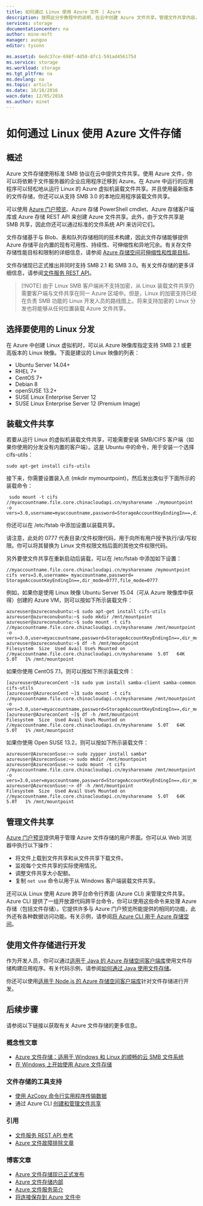 ```yaml
---
title: 如何通过 Linux 使用 Azure 文件 | Azure
description: 按照此分步教程中的说明，在云中创建 Azure 文件共享。管理文件共享内容，并从运行 Linux 的 Azure 虚拟机 (VM) 或支持 SMB 3.0 的本地应用程序安装文件共享。
services: storage
documentationcenter: na
author: mine-msft
manager: aungoo
editor: tysonn

ms.assetid: 6edc37ce-698f-4d50-8fc1-591ad456175d
ms.service: storage
ms.workload: storage
ms.tgt_pltfrm: na
ms.devlang: na
ms.topic: article
ms.date: 10/18/2016
wacn.date: 12/05/2016
ms.author: minet
---
```


# 如何通过 Linux 使用 Azure 文件存储
## 概述
Azure 文件存储使用标准 SMB 协议在云中提供文件共享。使用 Azure 文件，你可以将依赖于文件服务器的企业应用程序迁移到 Azure。在 Azure 中运行的应用程序可以轻松地从运行 Linux 的 Azure 虚拟机装载文件共享。并且使用最新版本的文件存储，你还可以从支持 SMB 3.0 的本地应用程序装载文件共享。

可以使用 [Azure 门户预览](https://portal.azure.cn)、Azure 存储 PowerShell cmdlet、Azure 存储客户端库或 Azure 存储 REST API 来创建 Azure 文件共享。此外，由于文件共享是 SMB 共享，因此你还可以通过标准的文件系统 API 来访问它们。

文件存储基于与 Blob、表和队列存储相同的技术构建，因此文件存储能够提供 Azure 存储平台内置的现有可用性、持续性、可伸缩性和异地冗余。有关存文件存储性能目标和限制的详细信息，请参阅 [Azure 存储空间可伸缩性和性能目标](./storage-scalability-targets.md)。

文件存储现已正式推出并同时支持 SMB 2.1 和 SMB 3.0。有关文件存储的更多详细信息，请参阅[文件服务 REST API](https://msdn.microsoft.com/zh-cn/library/azure/dn167006.aspx)。

>[!NOTE] 由于 Linux SMB 客户端尚不支持加密，从 Linux 装载文件共享仍需要客户端与文件共享在同一 Azure 区域中。但是，Linux 的加密支持已经在负责 SMB 功能的 Linux 开发人员的路线图上。将来支持加密的 Linux 分发也将能够从任何位置装载 Azure 文件共享。

## 选择要使用的 Linux 分发
在 Azure 中创建 Linux 虚拟机时，可以从 Azure 映像库指定支持 SMB 2.1 或更高版本的 Linux 映像。下面是建议的 Linux 映像的列表：

* Ubuntu Server 14.04+
* RHEL 7+
* CentOS 7+
* Debian 8
* openSUSE 13.2+
* SUSE Linux Enterprise Server 12
* SUSE Linux Enterprise Server 12 (Premium Image)

## 装载文件共享
若要从运行 Linux 的虚拟机装载文件共享，可能需要安装 SMB/CIFS 客户端（如果你使用的分发没有内置的客户端）。这是 Ubuntu 中的命令，用于安装一个选择 cifs-utils：

    sudo apt-get install cifs-utils

接下来，你需要设置装入点 (mkdir mymountpoint)，然后发出类似于下面所示的装载命令：

     sudo mount -t cifs //myaccountname.file.core.chinacloudapi.cn/mysharename ./mymountpoint -o vers=3.0,username=myaccountname,password=StorageAccountKeyEndingIn==,dir_mode=0777,file_mode=0777

你还可以在 /etc/fstab 中添加设置以装载共享。

请注意，此处的 0777 代表目录/文件权限代码，用于向所有用户授予执行/读/写权限。你可以将其替换为 Linux 文件权限文档后面的其他文件权限代码。

另外要使文件共享在重新启动后装载，可以在 /etc/fstab 中添加如下设置：

    //myaccountname.file.core.chinacloudapi.cn/mysharename /mymountpoint cifs vers=3.0,username= myaccountname,password= StorageAccountKeyEndingIn==,dir_mode=0777,file_mode=0777

例如，如果你是使用 Linux 映像 Ubuntu Server 15.04（可从 Azure 映像库中获得）创建的 Azure VM，则可以按如下所示装载文件：

    azureuser@azureconubuntu:~$ sudo apt-get install cifs-utils
    azureuser@azureconubuntu:~$ sudo mkdir /mnt/mountpoint
    azureuser@azureconubuntu:~$ sudo mount -t cifs //myaccountname.file.core.chinacloudapi.cn/mysharename /mnt/mountpoint -o vers=3.0,user=myaccountname,password=StorageAccountKeyEndingIn==,dir_mode=0777,file_mode=0777
    azureuser@azureconubuntu:~$ df -h /mnt/mountpoint
    Filesystem  Size  Used Avail Use% Mounted on
    //myaccountname.file.core.chinacloudapi.cn/mysharename  5.0T   64K  5.0T   1% /mnt/mountpoint

如果你使用 CentOS 7.1，则可以按如下所示装载文件：

    [azureuser@AzureconCent ~]$ sudo yum install samba-client samba-common cifs-utils
    [azureuser@AzureconCent ~]$ sudo mount -t cifs //myaccountname.file.core.chinacloudapi.cn/mysharename /mnt/mountpoint -o vers=3.0,user=myaccountname,password=StorageAccountKeyEndingIn==,dir_mode=0777,file_mode=0777
    [azureuser@AzureconCent ~]$ df -h /mnt/mountpoint
    Filesystem  Size  Used Avail Use% Mounted on
    //myaccountname.file.core.chinacloudapi.cn/mysharename  5.0T   64K  5.0T   1% /mnt/mountpoint

如果你使用 Open SUSE 13.2，则可以按如下所示装载文件：

    azureuser@AzureconSuse:~> sudo zypper install samba*  
    azureuser@AzureconSuse:~> sudo mkdir /mnt/mountpoint
    azureuser@AzureconSuse:~> sudo mount -t cifs //myaccountname.file.core.chinacloudapi.cn/mysharename /mnt/mountpoint -o vers=3.0,user=myaccountname,password=StorageAccountKeyEndingIn==,dir_mode=0777,file_mode=0777
    azureuser@AzureconSuse:~> df -h /mnt/mountpoint
    Filesystem  Size  Used Avail Use% Mounted on
    //myaccountname.file.core.chinacloudapi.cn/mysharename  5.0T   64K  5.0T   1% /mnt/mountpoint

## 管理文件共享
[Azure 门户预览](https://portal.azure.cn)提供用于管理 Azure 文件存储的用户界面。你可以从 Web 浏览器中执行以下操作：

* 将文件上载到文件共享和从文件共享下载文件。
* 监视每个文件共享的实际使用情况。
* 调整文件共享大小配额。
* 复制 `net use` 命令以用于从 Windows 客户端装载文件共享。

还可以从 Linux 使用 Azure 跨平台命令行界面 (Azure CLI) 来管理文件共享。Azure CLI 提供了一组开放源代码跨平台命令，你可以使用这些命令来处理 Azure 存储（包括文件存储）。它提供许多与 Azure 门户预览所能提供的相同的功能，此外还有各种数据访问功能。有关示例，请参阅[将 Azure CLI 用于 Azure 存储空间](./storage-azure-cli.md)。

## 使用文件存储进行开发
作为开发人员，你可以通过[适用于 Java 的 Azure 存储空间客户端库](https://github.com/azure/azure-storage-java)使用文件存储构建应用程序。有关代码示例，请参阅[如何通过 Java 使用文件存储](./storage-java-how-to-use-file-storage.md)。

你还可以使用[适用于 Node.js 的 Azure 存储空间客户端库](https://github.com/Azure/azure-storage-node)针对文件存储进行开发。

## 后续步骤
请参阅以下链接以获取有关 Azure 文件存储的更多信息。

### 概念性文章
- [Azure 文件存储：适用于 Windows 和 Linux 的顺畅的云 SMB 文件系统](https://azure.microsoft.com/documentation/videos/azurecon-2015-azure-files-storage-a-frictionless-cloud-smb-file-system-for-windows-and-linux/)
- [在 Windows 上开始使用 Azure 文件存储](./storage-dotnet-how-to-use-files.md)

### 文件存储的工具支持
- [使用 AzCopy 命令行实用程序传输数据](./storage-use-azcopy.md)
- 通过 Azure CLI [创建和管理文件共享](./storage-azure-cli.md#create-and-manage-file-shares)

### 引用
- [文件服务 REST API 参考](http://msdn.microsoft.com/zh-cn/library/azure/dn167006.aspx)
- [Azure 文件故障排除文章](./storage-troubleshoot-file-connection-problems.md)

### 博客文章

- [Azure 文件存储现已正式发布](https://www.azure.cn/blog/)
- [Azure 文件存储内部](https://www.azure.cn/home/features/storage/) 
- [Azure 文件服务简介](http://blogs.msdn.com/b/windowsazurestorage/archive/2014/05/12/introducing-microsoft-azure-file-service.aspx)
- [将连接保存到 Azure 文件中](http://blogs.msdn.com/b/windowsazurestorage/archive/2014/05/27/persisting-connections-to-microsoft-azure-files.aspx)

<!---HONumber=Mooncake_1128_2016-->